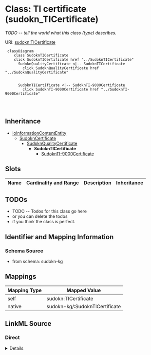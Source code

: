 

# Class: TI certificate (sudokn_TICertificate)


_TODO -- tell the world what this class (type) describes._





URI: [sudokn:TICertificate](http://asu.edu/semantics/SUDOKN/TICertificate)






```mermaid
 classDiagram
    class SudoknTICertificate
    click SudoknTICertificate href "../SudoknTICertificate"
      SudoknQualityCertificate <|-- SudoknTICertificate
        click SudoknQualityCertificate href "../SudoknQualityCertificate"
      

      SudoknTICertificate <|-- SudoknTI-9000Certificate
        click SudoknTI-9000Certificate href "../SudoknTI-9000Certificate"
      
      
      
```





## Inheritance
* [IoInformationContentEntity](../classes/IoInformationContentEntity.md)
    * [SudoknCertificate](../classes/SudoknCertificate.md)
        * [SudoknQualityCertificate](../classes/SudoknQualityCertificate.md)
            * **SudoknTICertificate**
                * [SudoknTI-9000Certificate](../classes/SudoknTI-9000Certificate.md)



## Slots

| Name | Cardinality and Range | Description | Inheritance |
| ---  | --- | --- | --- |









## TODOs

* TODO -- Todos for this class go here
* or you can delete the todos
* if you think the class is perfect.

## Identifier and Mapping Information







### Schema Source


* from schema: sudokn-kg




## Mappings

| Mapping Type | Mapped Value |
| ---  | ---  |
| self | sudokn:TICertificate |
| native | sudokn-kg/:SudoknTICertificate |







## LinkML Source

<!-- TODO: investigate https://stackoverflow.com/questions/37606292/how-to-create-tabbed-code-blocks-in-mkdocs-or-sphinx -->

### Direct

<details>
```yaml
name: sudokn_TICertificate
description: TODO -- tell the world what this class (type) describes.
title: TI certificate
todos:
- TODO -- Todos for this class go here
- or you can delete the todos
- if you think the class is perfect.
notes:
- Class with 0 occurences.
from_schema: sudokn-kg
is_a: sudokn_QualityCertificate
class_uri: sudokn:TICertificate

```
</details>

### Induced

<details>
```yaml
name: sudokn_TICertificate
description: TODO -- tell the world what this class (type) describes.
title: TI certificate
todos:
- TODO -- Todos for this class go here
- or you can delete the todos
- if you think the class is perfect.
notes:
- Class with 0 occurences.
from_schema: sudokn-kg
is_a: sudokn_QualityCertificate
class_uri: sudokn:TICertificate

```
</details>